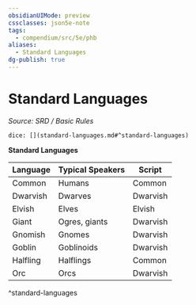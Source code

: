 ```yaml
---
obsidianUIMode: preview
cssclasses: json5e-note
tags:
  - compendium/src/5e/phb
aliases:
  - Standard Languages
dg-publish: true
---
```

# Standard Languages
*Source: SRD / Basic Rules* 

`dice: [](standard-languages.md#^standard-languages)`

**Standard Languages**

| Language | Typical Speakers | Script |
|----------|------------------|--------|
| Common | Humans | Common |
| Dwarvish | Dwarves | Dwarvish |
| Elvish | Elves | Elvish |
| Giant | Ogres, giants | Dwarvish |
| Gnomish | Gnomes | Dwarvish |
| Goblin | Goblinoids | Dwarvish |
| Halfling | Halflings | Common |
| Orc | Orcs | Dwarvish |
^standard-languages